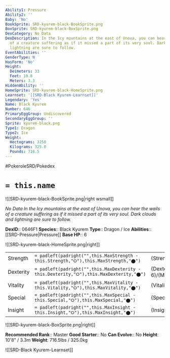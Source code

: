 ```yaml
---
Ability1: Pressure
Ability2: ''
Baby: 'No'
BookSprite: SRD-kyurem-black-BookSprite.png
BoxSprite: SRD-kyurem-black-BoxSprite.png
DexCategory: No Data
DexDescription: In the Icy mountains at the east of Unova, you can hear the wails
  of a creature suffering as if it missed a part of its very soul. Dark clouds and
  lightning are sure to follow.
EventAbilities: ''
GenderType: N
HasForm: 'No'
Height:
  Deimeters: 33
  Feet: 10.8
  Meters: 3.3
HiddenAbility: ''
HomeSprite: SRD-kyurem-black-HomeSprite.png
Learnset: '[[SRD-Black Kyurem-Learnset]]'
Legendary: 'Yes'
Name: Black Kyurem
Number: 646
PrimaryEggGroup: Undiscovered
SecondaryEggGroup: ''
Sprite: kyurem-black.png
Type1: Dragon
Type2: Ice
Weight:
  Hectograms: 3250
  Kilograms: 325.0
  Pounds: 716.5
---
```


#PokeroleSRD/Pokedex

# `= this.name`

![[SRD-kyurem-black-BookSprite.png|right wsmall]]

*No Data*
*In the Icy mountains at the east of Unova, you can hear the wails of a creature suffering as if it missed a part of its very soul. Dark clouds and lightning are sure to follow.*

**DexID**:: 0646F1
**Species**:: Black Kyurem
**Type**:: Dragon / Ice
**Abilities**:: [[SRD-Pressure|Pressure]]
**Base HP**:: 6

![[SRD-kyurem-black-HomeSprite.png|right]]

|           |                                                                                        |                                          |
| --------- | -------------------------------------------------------------------------------------- | ---------------------------------------- |
| Strength  | `= padleft(padright("",this.MaxStrength - this.Strength,"⭘"),this.MaxStrength,"⬤")`    | (Strength::9)/(MaxStrength::9)   |
| Dexterity | `= padleft(padright("",this.MaxDexterity - this.Dexterity,"⭘"),this.MaxDexterity,"⬤")` | (Dexterity:: 6)/(MaxDexterity::6) |
| Vitality  | `= padleft(padright("",this.MaxVitality - this.Vitality,"⭘"),this.MaxVitality,"⬤")`    | (Vitality::6)/(MaxVitality::6)   |
| Special   | `= padleft(padright("",this.MaxSpecial - this.Special,"⭘"),this.MaxSpecial,"⬤")`       | (Special::7)/(MaxSpecial::7)     |
| Insight   | `= padleft(padright("",this.MaxInsight - this.Insight,"⭘"),this.MaxInsight,"⬤")`       | (Insight::5)/(MaxInsight::5)     |

![[SRD-kyurem-black-BoxSprite.png|right]]

**Recommended Rank**:: Master
**Good Starter**:: No
**Can Evolve**:: No
**Height**: 10'8" / 3.3m
**Weight**: 716.5lbs / 325.0kg

![[SRD-Black Kyurem-Learnset]]
